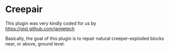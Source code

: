 Creepair
========

This plugin was very kindly coded for us by https://gist.github.com/jamietech

Basically, the goal of this plugin is to repair natural creeper-exploded blocks near, or above, ground level.
